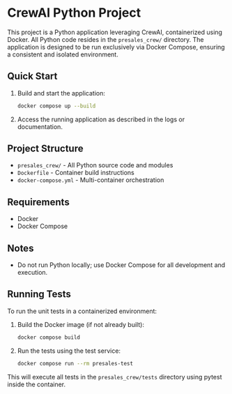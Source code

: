 # CrewAI Python Project

This project is a Python application leveraging CrewAI, containerized using Docker. All Python code resides in the `presales_crew/` directory. The application is designed to be run exclusively via Docker Compose, ensuring a consistent and isolated environment.

## Quick Start

1. Build and start the application:
   ```sh
   docker compose up --build
   ```

2. Access the running application as described in the logs or documentation.

## Project Structure

- `presales_crew/` - All Python source code and modules
- `Dockerfile` - Container build instructions
- `docker-compose.yml` - Multi-container orchestration

## Requirements

- Docker
- Docker Compose

## Notes

- Do not run Python locally; use Docker Compose for all development and execution.

## Running Tests

To run the unit tests in a containerized environment:

1. Build the Docker image (if not already built):
   ```sh
   docker compose build
   ```

2. Run the tests using the test service:
   ```sh
   docker compose run --rm presales-test
   ```

This will execute all tests in the `presales_crew/tests` directory using pytest inside the container.